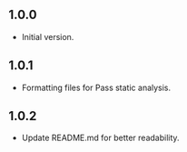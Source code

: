 ## 1.0.0

- Initial version.

## 1.0.1

- Formatting files for Pass static analysis.

## 1.0.2

- Update README.md for better readability.
